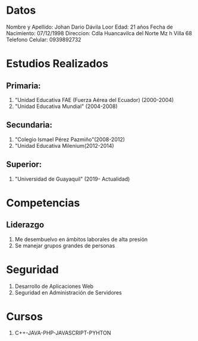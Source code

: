 # Datos 
Nombre y Apellido: Johan Dario Dávila Loor 
Edad: 21 años 
Fecha de Nacimiento:  07/12/1998 
Direccion: Cdla Huancavilca del Norte Mz h Villa 68 	
Telefono Celular: 0939892732 	
   	
# Estudios Realizados

## Primaria: 
1. "Unidad Educativa FAE (Fuerza Aérea del Ecuador) (2000-2004)
2. "Unidad Educativa Mundial" (2004-2008)
## Secundaria:  
1. "Colegio Ismael Pérez 	Pazmiño"(2008-2012)  
2. "Unidad Educativa Milenium(2012-2014)
## Superior:  
1. "Universidad de Guayaquil" (2019-	Actualidad)    

# Competencias

## Liderazgo
 1. Me desembuelvo en ámbitos laborales de alta presión  
 2. Se manejar grupos grandes de personas 
 # Seguridad 
 1. Desarrollo de Aplicaciones Web  
 2. Seguridad en Administración de Servidores
 # Cursos 
 1. C++-JAVA-PHP-JAVASCRIPT-PYHTON 
